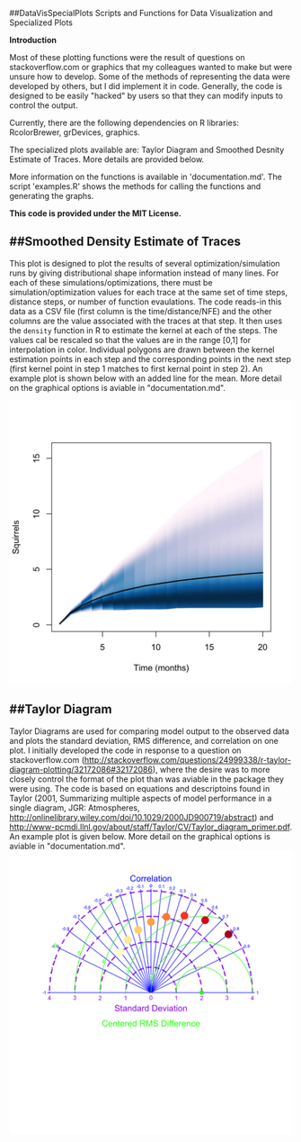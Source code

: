 ##DataVisSpecialPlots
Scripts and Functions for Data Visualization and Specialized Plots

__Introduction__

Most of these plotting functions were the result of questions on stackoverflow.com or graphics that my colleagues wanted to make but were unsure how to develop. Some of the methods of representing the data were developed by others, but I did implement it in code. Generally, the code is designed to be easily "hacked" by users so that they can modify inputs to control the output. 

Currently, there are the following dependencies on R libraries: RcolorBrewer, grDevices, graphics.

The specialized plots available are: Taylor Diagram and Smoothed Desnity Estimate of Traces. More details are provided below.

More information on the functions is available in 'documentation.md'. The script 'examples.R' shows the methods for calling the functions and generating the graphs.

**This code is provided under the MIT License.**

##__Smoothed Density Estimate of Traces__
----
This plot is designed to plot the results of several optimization/simulation runs by giving distributional shape information instead of many lines. For each of these simulations/optimizations, there must be simulation/optimization values for each trace at the same set of time steps, distance steps, or number of function evaulations. The code reads-in this data as a CSV file (first column is the time/distance/NFE) and the other columns are the value associated with the traces at that step. It then uses the `density` function in R to estimate the kernel at each of the steps. The values cal be rescaled so that the values are in the range [0,1] for interpolation in color. Individual polygons are drawn between the kernel estimation points in each step and the corresponding points in the next step (first kernel point in step 1 matches to first kernal point in step 2). An example plot is shown below with an added line for the mean. More detail on the graphical options is aviable in "documentation.md".

![Image of a Smoothed Kernel Density Plot for Traces](https://github.com/calvinwhealton/DataVisSpecialPlots/blob/master/example_kernelSmooth3.jpg)

##__Taylor Diagram__
----
Taylor Diagrams are used for comparing model output to the observed data and plots the standard deviation, RMS difference, and correlation on one plot. I initially developed the code in response to a question on stackoverflow.com (http://stackoverflow.com/questions/24999338/r-taylor-diagram-plotting/32172086#32172086), where the desire was to more closely control the format of the plot than was aviable in the package they were using. The code is based on equations and descriptoins found in Taylor (2001, Summarizing multiple aspects of model performance in a single diagram, JGR: Atmospheres, http://onlinelibrary.wiley.com/doi/10.1029/2000JD900719/abstract) and http://www-pcmdi.llnl.gov/about/staff/Taylor/CV/Taylor_diagram_primer.pdf. An example plot is given below. More detail on the graphical options is aviable in "documentation.md".
![Image of a Taylor Diagram](https://github.com/calvinwhealton/DataVisSpecialPlots/blob/master/example_TaylorDiagram2.png)


